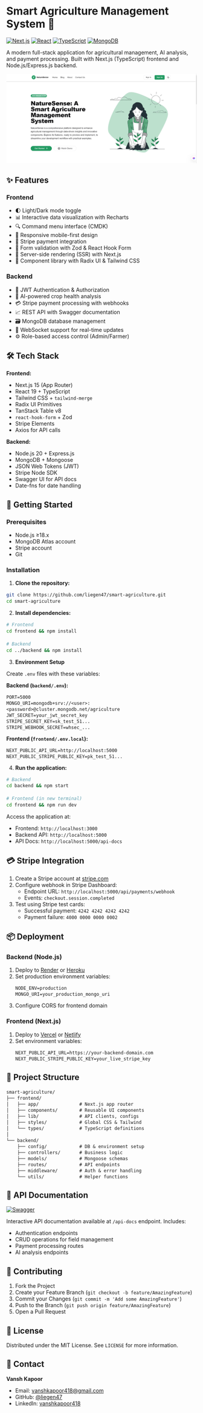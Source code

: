 
# Smart Agriculture Management System 🌾

[![Next.js](https://img.shields.io/badge/Next.js-15.1.6-000000?style=flat&logo=next.js)](https://nextjs.org/)
[![React](https://img.shields.io/badge/React-19.0.0-61DAFB?style=flat&logo=react)](https://react.dev/)
[![TypeScript](https://img.shields.io/badge/TypeScript-5.3.3-3178C6?style=flat&logo=typescript)](https://www.typescriptlang.org/)
[![MongoDB](https://img.shields.io/badge/MongoDB-7.0.1-47A248?style=flat&logo=mongodb)](https://www.mongodb.com/)

A modern full-stack application for agricultural management, AI analysis, and payment processing. Built with Next.js (TypeScript) frontend and Node.js/Express.js backend.

![System Overview](https://raw.githubusercontent.com/liegen47/smart-agriculture/main/docs/images/image.png)

## ✨ Features

### Frontend
- 🌓 Light/Dark mode toggle
- 📊 Interactive data visualization with Recharts
- 🔍 Command menu interface (CMDK)
- 📱 Responsive mobile-first design
- 🛒 Stripe payment integration
- 📝 Form validation with Zod & React Hook Form
- 🚀 Server-side rendering (SSR) with Next.js
- 🧩 Component library with Radix UI & Tailwind CSS

### Backend
- 🔐 JWT Authentication & Authorization
- 🧠 AI-powered crop health analysis
- 💳 Stripe payment processing with webhooks
- 📈 REST API with Swagger documentation
- 🗃️ MongoDB database management
- 📡 WebSocket support for real-time updates
- ⚙️ Role-based access control (Admin/Farmer)

## 🛠️ Tech Stack

**Frontend:**
- Next.js 15 (App Router)
- React 19 + TypeScript
- Tailwind CSS + `tailwind-merge`
- Radix UI Primitives
- TanStack Table v8
- `react-hook-form` + Zod
- Stripe Elements
- Axios for API calls

**Backend:**
- Node.js 20 + Express.js
- MongoDB + Mongoose
- JSON Web Tokens (JWT)
- Stripe Node SDK
- Swagger UI for API docs
- Date-fns for date handling

## 🚀 Getting Started

### Prerequisites

- Node.js ≥18.x
- MongoDB Atlas account
- Stripe account
- Git

### Installation

1. **Clone the repository:**
```bash
git clone https://github.com/liegen47/smart-agriculture.git
cd smart-agriculture
```

2. **Install dependencies:**
```bash
# Frontend
cd frontend && npm install

# Backend
cd ../backend && npm install
```

3. **Environment Setup**

Create `.env` files with these variables:

**Backend (`backend/.env`):**
```env
PORT=5000
MONGO_URI=mongodb+srv://<user>:<password>@cluster.mongodb.net/agriculture
JWT_SECRET=your_jwt_secret_key
STRIPE_SECRET_KEY=sk_test_51...
STRIPE_WEBHOOK_SECRET=whsec_...
```

**Frontend (`frontend/.env.local`):**
```env
NEXT_PUBLIC_API_URL=http://localhost:5000
NEXT_PUBLIC_STRIPE_PUBLIC_KEY=pk_test_51...
```

4. **Run the application:**
```bash
# Backend
cd backend && npm start

# Frontend (in new terminal)
cd frontend && npm run dev
```

Access the application at:
- Frontend: `http://localhost:3000`
- Backend API: `http://localhost:5000`
- API Docs: `http://localhost:5000/api-docs`

## 💳 Stripe Integration

1. Create a Stripe account at [stripe.com](https://stripe.com)
2. Configure webhook in Stripe Dashboard:
   - Endpoint URL: `http://localhost:5000/api/payments/webhook`
   - Events: `checkout.session.completed`
3. Test using Stripe test cards:
   - Successful payment: `4242 4242 4242 4242`
   - Payment failure: `4000 0000 0000 0002`

## 📦 Deployment

### Backend (Node.js)
1. Deploy to [Render](https://render.com) or [Heroku](https://heroku.com)
2. Set production environment variables:
   ```env
   NODE_ENV=production
   MONGO_URI=your_production_mongo_uri
   ```
3. Configure CORS for frontend domain

### Frontend (Next.js)
1. Deploy to [Vercel](https://vercel.com) or [Netlify](https://netlify.com)
2. Set environment variables:
   ```env
   NEXT_PUBLIC_API_URL=https://your-backend-domain.com
   NEXT_PUBLIC_STRIPE_PUBLIC_KEY=your_live_stripe_key
   ```

## 📂 Project Structure

```
smart-agriculture/
├── frontend/
│   ├── app/               # Next.js app router
│   ├── components/        # Reusable UI components
│   ├── lib/               # API clients, configs
│   ├── styles/            # Global CSS & Tailwind
│   └── types/             # TypeScript definitions
│
└── backend/
    ├── config/            # DB & environment setup
    ├── controllers/       # Business logic
    ├── models/            # Mongoose schemas
    ├── routes/            # API endpoints
    ├── middleware/        # Auth & error handling
    └── utils/             # Helper functions
```

## 📄 API Documentation

[![Swagger](https://img.shields.io/badge/Swagger-85EA2D?style=flat&logo=swagger)](http://localhost:5000/api-docs)

Interactive API documentation available at `/api-docs` endpoint. Includes:
- Authentication endpoints
- CRUD operations for field management
- Payment processing routes
- AI analysis endpoints

## 🤝 Contributing

1. Fork the Project
2. Create your Feature Branch (`git checkout -b feature/AmazingFeature`)
3. Commit your Changes (`git commit -m 'Add some AmazingFeature'`)
4. Push to the Branch (`git push origin feature/AmazingFeature`)
5. Open a Pull Request

## 📜 License

Distributed under the MIT License. See `LICENSE` for more information.

## 📧 Contact

**Vansh Kapoor**  
- Email: [vanshkapoor418@gmail.com](mailto:vanshkapoor418@gmail.com)
- GitHub: [@liegen47](https://github.com/liegen47)
- LinkedIn: [vanshkapoor418](https://linkedin.com/in/vanshkapoor418)

```
